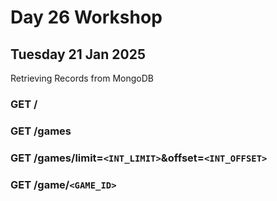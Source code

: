 # Day 26 Workshop 
## Tuesday 21 Jan 2025 

Retrieving Records from MongoDB

### **GET /**

### **GET /games**

### **GET /games/limit=`<INT_LIMIT>`&offset=`<INT_OFFSET>`**

### **GET /game/`<GAME_ID>`**